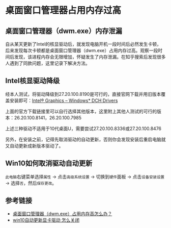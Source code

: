 # 桌面窗口管理器占用内存过高

## 桌面窗口管理器（dwm.exe）内存泄漏

自从某天更新了Intel的核显驱动后，就发现电脑开机一段时间后必然发生卡顿，后来发现每次卡顿都是桌面窗口管理器（dwm.exe）占用内存过高。观察一段时间后发现，该进程内存会无限增加，怀疑发生了内存泄漏。在知乎搜索后发现很多人遇到了同款问题，这里记录下解决方法。
<!--more-->

## Intel核显驱动降级

经本人测试，将驱动降级到27.20.100.8190是可行的，直接官网下载并用旧版本覆盖安装即可：[Intel® Graphics – Windows* DCH Drivers](https://www.intel.com/content/www/us/en/download/19344/29557/intel-graphics-windows-dch-drivers.html)

上面的官方下载链接里可以自行选择其他版本，这里附上其他人测试的可行的版本：26.20.100.8141，26.20.100.7985

上述三种驱动不适用于10代桌面U，需要尝试27.20.100.8336或27.20.100.8476

另外，在安装之前，记得先取消驱动的自动更新，否则你会发现安装后重启电脑就又自动更新成新版本驱动了。

## Win10如何取消驱动自动更新

`此电脑`右键菜单选择`属性` -> 点击`高级系统设置` -> 切换到`硬件`面板 -> 点击`设备安装设置` -> 选择`否`，然后`保存更改`。

## 参考链接

* [桌面窗口管理器（dwm.exe）占用内存高怎么办？](https://www.zhihu.com/question/429569646)
* [win10自动更新显卡驱动 怎么关闭](https://zhidao.baidu.com/question/140757049114589845.html)
 
